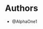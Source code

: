 <!-- SPDX-FileCopyrightText: 2025 The DMorph contributors.
     SPDX-License-Identifier: MPL-2.0
-->

Authors
=======

- @AlphaOne1

